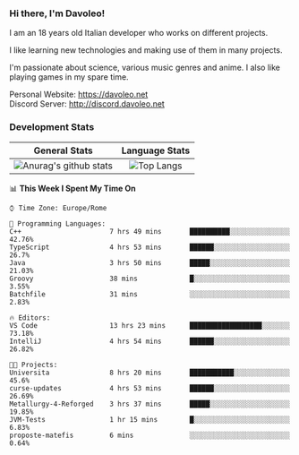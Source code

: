 ### Hi there, I'm Davoleo!

I am an 18 years old Italian developer who works on different projects.

I like learning new technologies and making use of them in many projects.

I'm passionate about science, various music genres and anime.
I also like playing games in my spare time.

Personal Website: https://davoleo.net <br>
Discord Server: http://discord.davoleo.net

### Development Stats

General Stats             |  Language Stats
:-------------------------:|:-------------------------:
![Anurag's github stats](https://github-readme-stats.vercel.app/api?username=Davoleo&count_private=true&show_icons=true&theme=tokyonight)  |  ![Top Langs](https://github-readme-stats.vercel.app/api/top-langs/?username=Davoleo&theme=tokyonight&layout=compact)



<!--START_SECTION:waka-->
📊 **This Week I Spent My Time On** 

```text
⌚︎ Time Zone: Europe/Rome

💬 Programming Languages: 
C++                      7 hrs 49 mins       ██████████░░░░░░░░░░░░░░░   42.76% 
TypeScript               4 hrs 53 mins       ██████░░░░░░░░░░░░░░░░░░░   26.7% 
Java                     3 hrs 50 mins       █████░░░░░░░░░░░░░░░░░░░░   21.03% 
Groovy                   38 mins             █░░░░░░░░░░░░░░░░░░░░░░░░   3.55% 
Batchfile                31 mins             ░░░░░░░░░░░░░░░░░░░░░░░░░   2.83%

🔥 Editors: 
VS Code                  13 hrs 23 mins      ██████████████████░░░░░░░   73.18% 
IntelliJ                 4 hrs 54 mins       ██████░░░░░░░░░░░░░░░░░░░   26.82%

🐱‍💻 Projects: 
Universita               8 hrs 20 mins       ███████████░░░░░░░░░░░░░░   45.6% 
curse-updates            4 hrs 53 mins       ██████░░░░░░░░░░░░░░░░░░░   26.69% 
Metallurgy-4-Reforged    3 hrs 37 mins       █████░░░░░░░░░░░░░░░░░░░░   19.85% 
JVM-Tests                1 hr 15 mins        █░░░░░░░░░░░░░░░░░░░░░░░░   6.83% 
proposte-matefis         6 mins              ░░░░░░░░░░░░░░░░░░░░░░░░░   0.64%

```


<!--END_SECTION:waka-->

<!--
**Davoleo/Davoleo** is a ✨ _special_ ✨ repository because its `README.md` (this file) appears on your GitHub profile.

https://gist.github.com/Davoleo/43516c64c8169e24dc2571c34713863b

Here are some ideas to get you started:

- 🔭 I’m currently working on ...
- 🌱 I’m currently learning ...
- 👯 I’m looking to collaborate on ...
- 🤔 I’m looking for help with ...
- 💬 Ask me about ...
- 📫 How to reach me: ...
- 😄 Pronouns: ...
- ⚡ Fun fact: ...
-->
